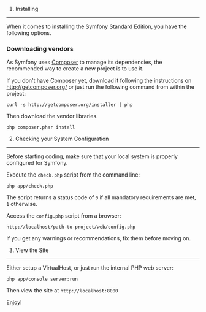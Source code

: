1) Installing
-------------

When it comes to installing the Symfony Standard Edition, you have the
following options.

### Downloading vendors

As Symfony uses [Composer][2] to manage its dependencies, the recommended way
to create a new project is to use it.

If you don't have Composer yet, download it following the instructions on
http://getcomposer.org/ or just run the following command from within the
project:

    curl -s http://getcomposer.org/installer | php

Then download the vendor libraries.

    php composer.phar install

2) Checking your System Configuration
-------------------------------------

Before starting coding, make sure that your local system is properly
configured for Symfony.

Execute the `check.php` script from the command line:

    php app/check.php

The script returns a status code of `0` if all mandatory requirements are met,
`1` otherwise.

Access the `config.php` script from a browser:

    http://localhost/path-to-project/web/config.php

If you get any warnings or recommendations, fix them before moving on.

3) View the Site
----------------

Either setup a VirtualHost, or just run the internal PHP web server:

    php app/console server:run

Then view the site at `http://localhost:8000`

Enjoy!

[2]:  http://getcomposer.org/
